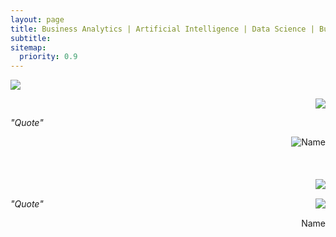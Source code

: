```yaml
---
layout: page
title: Business Analytics | Artificial Intelligence | Data Science | Business Consulting
subtitle:
sitemap:
  priority: 0.9
---
```


<img src="{{ '/assets/img/alexey.jpeg' | prepend: site.baseurl }}" id="about-img">

<p style="text-align: right; ">
    <img src="{{ '/assets/img/alexey_face.jpeg' | prepend: site.baseurl }}" id="about-img">
</p>
<p><i>"Quote"</i></p>
<p><span style="float: right; ">Name</span></p>

<p><span style="float: right; "><img src="{{ '/assets/img/alexey_face.jpeg' | prepend: site.baseurl }}" id="about-img"></span></p>
<br><br><br><br>
<span style="float: right; "><img src="{{ '/assets/img/alexey_face.jpeg' | prepend: site.baseurl }}"     id="about-img"></span>
<br>
<div>
    <p><span style="float: right; "><img src="{{ '/assets/img/alexey_face.jpeg' | prepend: site.baseurl }}"     id="about-img"></span></p>
	<p><i>"Quote"</i></p>
	<p><span style="float: right; ">Name</span></p>
</div>
